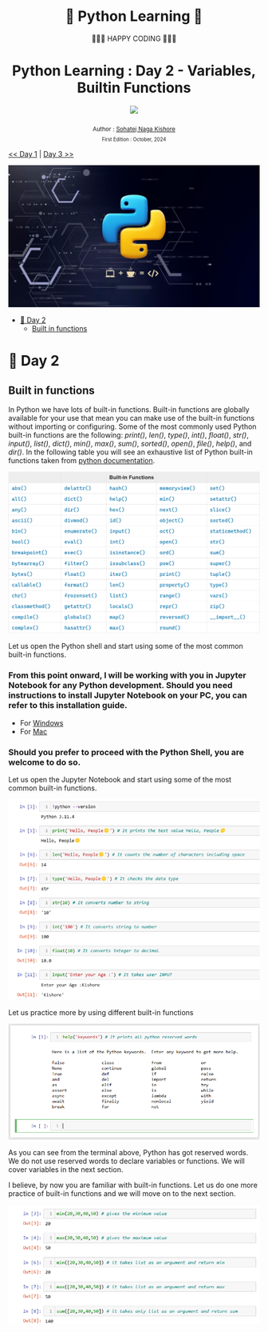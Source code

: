 <div align="center">
  <h1>🐍 Python Learning 🐍</h1> 
</div>
  
<div align="center">
  🧡🧡🧡 HAPPY CODING 🧡🧡🧡
</div>


<div align="center">
  <h1> Python Learning : Day 2 - Variables, Builtin Functions</h1>
  <a class="header-badge" target="_blank" href="https://www.linkedin.com/in/msnkishore1702/">
  <img src="https://img.shields.io/badge/style--5eba00.svg?label=LinkedIn&logo=linkedin&style=social">
  </a>


  <sub>Author :
  <a href="https://www.linkedin.com/in/msnkishore1702/" target="_blank">Sohatej Naga Kishore</a><br>
  <small> First Edition : October, 2024</small>
  </sub>
</div>


[<< Day 1](../readme.md) | [Day 3 >>](../03)

![Python_Tutorials](./Images/MaintopPython.jpeg)

- [📘 Day 2](#-day-2)
  - [Built in functions](#built-in-functions)


# 📘 Day 2

## Built in functions

In Python we have lots of built-in functions. Built-in functions are globally available for your use that mean you can make use of the built-in functions without importing or configuring. Some of the most commonly used Python built-in functions are the following: _print()_, _len()_, _type()_, _int()_, _float()_, _str()_, _input()_, _list()_, _dict()_, _min()_, _max()_, _sum()_, _sorted()_, _open()_, _file()_, _help()_, and _dir()_. In the following table you will see an exhaustive list of Python built-in functions taken from [python documentation](https://docs.python.org/3.9/library/functions.html).

![Built-in Functions](./Images/02Builtin_Functions.png)

Let us open the Python shell and start using some of the most common built-in functions. 
### From this point onward, I will be working with you in Jupyter Notebook for any Python development. Should you need instructions to install Jupyter Notebook on your PC, you can refer to this installation guide.
- For [Windows](https://youtu.be/bkOEYmyMtEU?si=zypl7ihyDSXmWwEG)
- For [Mac](https://youtu.be/drbaFALFKDg?si=_E1B9VPnAdUzQ7i_)

### Should you prefer to proceed with the Python Shell, you are welcome to do so.

Let us open the Jupyter Notebook and start using some of the most common built-in functions.

![Built-in functions](./Images/02sample_Builtin.png)

Let us practice more by using different built-in functions

![Dir Built in Functions](./Images/02reserved_keywords.png)

As you can see from the terminal above, Python has got reserved words. We do not use reserved words to declare variables or functions. We will cover variables in the next section.

I believe, by now you are familiar with built-in functions. Let us do one more practice of built-in functions and we will move on to the next section.

![Min Max Sum](../02_Day_Variables_Builtin_Functions/Images/02min_max.png)
